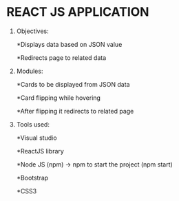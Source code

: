 # REACT JS APPLICATION


1. Objectives:

   *Displays data based on JSON value  

   *Redirects page to related data



2. Modules:

   *Cards to be displayed from JSON data

   *Card flipping while hovering

   *After flipping it redirects to related page


3. Tools used:

   *Visual studio

   *ReactJS library

   *Node JS (npm) -> npm to start the project (npm start)

   *Bootstrap

   *CSS3





